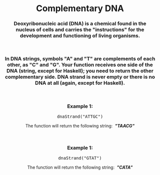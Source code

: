 <div align = "center">

# Complementary DNA

</div>

<div align = "center">

<h3>Deoxyribonucleic acid (DNA) is a chemical found in the nucleus of cells and carries the "instructions" for the development and functioning of living organisms.</h3>
<br>

<h3>In DNA strings, symbols "A" and "T" are complements of each other, as "C" and "G". Your function receives one side of the DNA (string, except for Haskell); you need to return the other complementary side. DNA strand is never empty or there is no DNA at all (again, except for Haskell).</h3>
<br>

<h3>Example 1:</h3>

<pre>dnaStrand("ATTGC")</pre>

<p>The function will return the following string: &nbsp;<em><strong>"TAACG"</strong></em></p>
<br>

<h3>Example 1:</h3>

<pre>dnaStrand("GTAT")</pre>

<p>The function will return the following string: &nbsp;<em><strong>"CATA"</strong></em></p>

</div>
